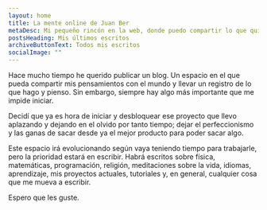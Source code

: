 ```yaml
---
layout: home
title: La mente online de Juan Ber
metaDesc: Mi pequeño rincón en la web, donde puedo compartir lo que quiera para el mundo
postsHeading: Mis últimos escritos
archiveButtonText: Todos mis escritos
socialImage: ""
---
```

Hace mucho tiempo he querido publicar un blog. Un espacio en el que pueda compartir mis pensamientos con el mundo y llevar un registro de lo que hago y pienso. Sin embargo, siempre hay algo más importante que me impide iniciar. 

Decidí que ya es hora de iniciar y desbloquear ese proyecto que llevo aplazando y dejando en el olvido por tanto tiempo; dejar el perfeccionismo y las ganas de sacar desde ya el mejor producto para poder sacar algo.

Este espacio irá evolucionando según vaya teniendo tiempo para trabajarle, pero la prioridad estará en escribir. Habrá escritos sobre física, matemáticas, programación, religión, meditaciones sobre la vida, idiomas, aprendizaje, mis proyectos actuales, tutoriales y, en general, cualquier cosa que me mueva a escribir. 

Espero que les guste.